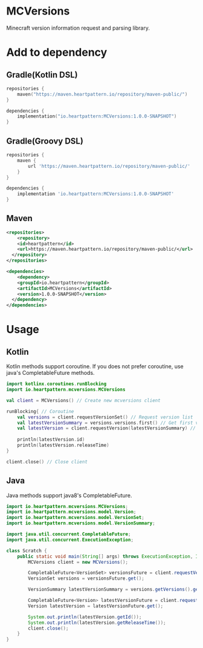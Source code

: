 # MCVersions
Minecraft version information request and parsing library.

# Add to dependency
## Gradle(Kotlin DSL)
```kotlin
repositories {
    maven("https://maven.heartpattern.io/repository/maven-public/")
}

dependencies {
    implementation("io.heartpattern:MCVersions:1.0.0-SNAPSHOT")
}
```

## Gradle(Groovy DSL)
```groovy
repositories {
    maven {
        url 'https://maven.heartpattern.io/repository/maven-public/'
    }
}

dependencies {
    implementation 'io.heartpattern:MCVersions:1.0.0-SNAPSHOT'
}
```

## Maven

```xml
<repositories>
	<repository>
  	<id>heartpattern</id>
    <url>https://maven.heartpattern.io/repository/maven-public/</url>
  </repository>
</repositories>

<dependencies>
	<dependency>
  	<groupId>io.heartpattern</groupId>
    <artifactId>MCVersions</artifactId>
    <version>1.0.0-SNAPSHOT</version>
  </dependency>
</dependencies>
```



# Usage

## Kotlin
Kotlin methods support coroutine. If you does not prefer coroutine, use java's CompletableFuture methods.

```kotlin
import kotlinx.coroutines.runBlocking
import io.heartpattern.mcversions.MCVersions

val client = MCVersions() // Create new mcversions client

runBlocking{ // Coroutine
    val versions = client.requestVersionSet() // Request version list
    val latestVersionSummary = versions.versions.first() // Get first version
    val latestVersion = client.requestVersion(latestVersionSummary) // Request detail version information
  
    println(latestVersion.id)
    println(latestVersion.releaseTime)
}

client.close() // Close client
```

## Java

Java methods support java8's CompletableFuture.

```java
import io.heartpattern.mcversions.MCVersions;
import io.heartpattern.mcversions.model.Version;
import io.heartpattern.mcversions.model.VersionSet;
import io.heartpattern.mcversions.model.VersionSummary;

import java.util.concurrent.CompletableFuture;
import java.util.concurrent.ExecutionException;

class Scratch {
    public static void main(String[] args) throws ExecutionException, InterruptedException {
        MCVersions client = new MCVersions();

        CompletableFuture<VersionSet> versionsFuture = client.requestVersionSetAsync();
        VersionSet versions = versionsFuture.get();

        VersionSummary latestVersionSummary = versions.getVersions().get(0);

        CompletableFuture<Version> latestVersionFuture = client.requestVersionAsync(latestVersionSummary);
        Version latestVersion = latestVersionFuture.get();

        System.out.println(latestVersion.getId());
        System.out.println(latestVersion.getReleaseTime());
        client.close();
    }
}
```

